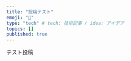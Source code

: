 ```yaml
---
title: "投稿テスト"
emoji: "💨"
type: "tech" # tech: 技術記事 / idea: アイデア
topics: []
published: true
---
```


テスト投稿